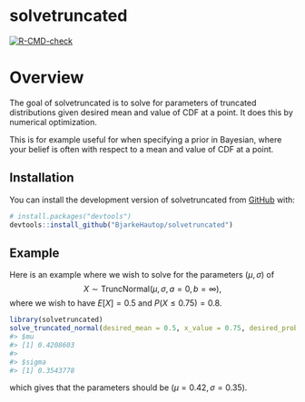 
<!-- README.md is generated from README.Rmd. Please edit that file -->

# solvetruncated

<!-- badges: start -->

[![R-CMD-check](https://github.com/BjarkeHautop/solvetruncated/actions/workflows/R-CMD-check.yaml/badge.svg)](https://github.com/BjarkeHautop/solvetruncated/actions/workflows/R-CMD-check.yaml)
<!-- badges: end -->

# Overview

The goal of solvetruncated is to solve for parameters of truncated
distributions given desired mean and value of CDF at a point. It does
this by numerical optimization.

This is for example useful for when specifying a prior in Bayesian,
where your belief is often with respect to a mean and value of CDF at a
point.

## Installation

You can install the development version of solvetruncated from
[GitHub](https://github.com/) with:

``` r
# install.packages("devtools")
devtools::install_github("BjarkeHautop/solvetruncated")
```

## Example

Here is an example where we wish to solve for the parameters
$(\mu, \sigma)$ of
$$X \sim \text{TruncNormal}(\mu, \sigma, a=0, b=\infty),$$ where we wish
to have $E[X]=0.5$ and $P(X\leq 0.75)=0.8$.

``` r
library(solvetruncated)
solve_truncated_normal(desired_mean = 0.5, x_value = 0.75, desired_prob = 0.8, a = 0, b = Inf)
#> $mu
#> [1] 0.4208603
#> 
#> $sigma
#> [1] 0.3543778
```

which gives that the parameters should be $(\mu=0.42, \sigma=0.35)$.
